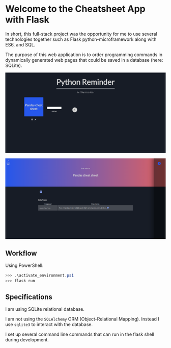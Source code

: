 # Welcome to the **Cheatsheet App** with Flask

In short, this full-stack project was the opportunity for me to use several technologies together such as Flask python-microframework along with ES6, and SQL.

The purpose of this web application is to order programming commands in dynamically generated web pages that could be saved in a database (here: SQLite).

![index](https://github.com/kbantoec/cheatsheet-flask-app/blob/master/csapp/static/img/index.png)

![cheatsheet](https://github.com/kbantoec/cheatsheet-flask-app/blob/master/csapp/static/img/cheatsheet.png)

## Workflow

Using PowerShell:

```powershell
>>> .\activate_environment.ps1
>>> flask run
```

## Specifications

I am using SQLite relational database.

I am not using the `SQLAlchemy` ORM (Object-Relational Mapping). Instead I use `sqlite3` to interact with the database.

I set up several command line commands that can run in the flask shell during development.
